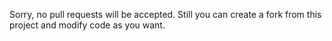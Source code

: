 Sorry, no pull requests will be accepted. Still you can create a fork from this project and modify code as you want.
